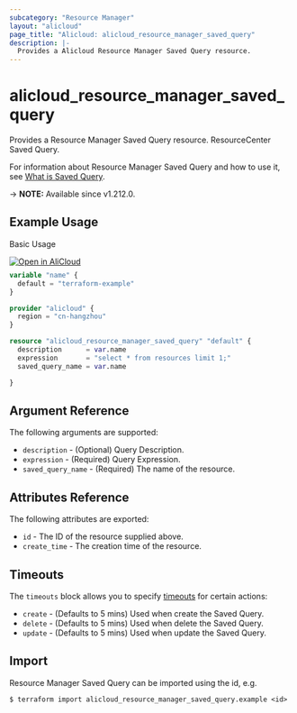 ```yaml
---
subcategory: "Resource Manager"
layout: "alicloud"
page_title: "Alicloud: alicloud_resource_manager_saved_query"
description: |-
  Provides a Alicloud Resource Manager Saved Query resource.
---
```


# alicloud_resource_manager_saved_query

Provides a Resource Manager Saved Query resource. ResourceCenter Saved Query.

For information about Resource Manager Saved Query and how to use it, see [What is Saved Query](https://www.alibabacloud.com/help/zh/resource-management/developer-reference/api-resourcecenter-2022-12-01-createsavedquery).

-> **NOTE:** Available since v1.212.0.

## Example Usage

Basic Usage

<div style="display: block;margin-bottom: 40px;"><div class="oics-button" style="float: right;position: absolute;margin-bottom: 10px;">
  <a href="https://api.aliyun.com/terraform?resource=alicloud_resource_manager_saved_query&exampleId=9c8f80b6-fdab-bc34-92a1-d53411b726b65485f90c&activeTab=example&spm=docs.r.resource_manager_saved_query.0.9c8f80b6fd&intl_lang=EN_US" target="_blank">
    <img alt="Open in AliCloud" src="https://img.alicdn.com/imgextra/i1/O1CN01hjjqXv1uYUlY56FyX_!!6000000006049-55-tps-254-36.svg" style="max-height: 44px; max-width: 100%;">
  </a>
</div></div>

```terraform
variable "name" {
  default = "terraform-example"
}

provider "alicloud" {
  region = "cn-hangzhou"
}

resource "alicloud_resource_manager_saved_query" "default" {
  description      = var.name
  expression       = "select * from resources limit 1;"
  saved_query_name = var.name

}
```

## Argument Reference

The following arguments are supported:
* `description` - (Optional) Query Description.
* `expression` - (Required) Query Expression.
* `saved_query_name` - (Required) The name of the resource.

## Attributes Reference

The following attributes are exported:
* `id` - The ID of the resource supplied above.
* `create_time` - The creation time of the resource.

## Timeouts

The `timeouts` block allows you to specify [timeouts](https://developer.hashicorp.com/terraform/language/resources/syntax#operation-timeouts) for certain actions:
* `create` - (Defaults to 5 mins) Used when create the Saved Query.
* `delete` - (Defaults to 5 mins) Used when delete the Saved Query.
* `update` - (Defaults to 5 mins) Used when update the Saved Query.

## Import

Resource Manager Saved Query can be imported using the id, e.g.

```shell
$ terraform import alicloud_resource_manager_saved_query.example <id>
```